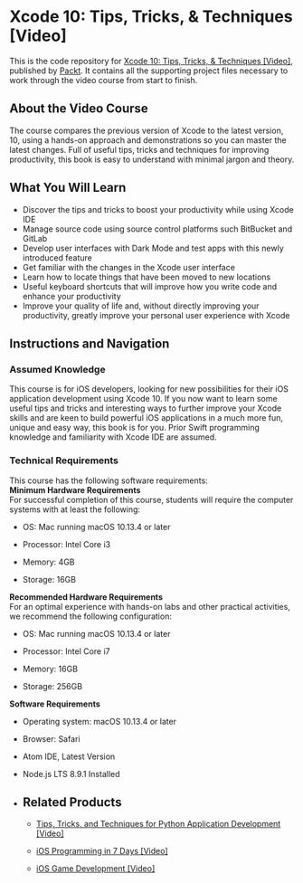 # Xcode 10: Tips, Tricks, & Techniques [Video]
This is the code repository for [Xcode 10: Tips, Tricks, & Techniques [Video]](https://www.packtpub.com/application-development/xcode-10-tips-tricks-techniques-video?utm_source=github&utm_medium=repository&utm_campaign=9781789614176), published by [Packt](https://www.packtpub.com/?utm_source=github). It contains all the supporting project files necessary to work through the video course from start to finish.
## About the Video Course
The course compares the previous version of Xcode to the latest version, 10, using a hands-on approach and demonstrations so you can master the latest changes. Full of useful tips, tricks and techniques for improving productivity, this book is easy to understand with minimal jargon and theory.

<H2>What You Will Learn</H2>
<DIV class=book-info-will-learn-text>
<UL>
<LI>Discover the tips and tricks to boost your productivity while using Xcode IDE 
<LI>Manage source code using source control platforms such BitBucket and GitLab 
<LI>Develop user interfaces with Dark Mode and test apps with this newly introduced feature 
<LI>Get familiar with the changes in the Xcode user interface&nbsp; 
<LI>Learn how to locate things that have been moved to new locations 
<LI>Useful keyboard shortcuts that will improve how you write code and enhance your productivity 
<LI>Improve your quality of life and, without directly improving your productivity, greatly improve your personal user experience with Xcode </LI></UL></DIV>

## Instructions and Navigation
### Assumed Knowledge
This course is for iOS developers, looking for new possibilities for their iOS application development using Xcode 10. If you now want to learn some useful tips and tricks and interesting ways to further improve your Xcode skills and are keen to build powerful iOS applications in a much more fun, unique and easy way, this book is for you. Prior Swift programming knowledge and familiarity with Xcode IDE are assumed.
### Technical Requirements
This course has the following software requirements:<br/>
<b>Minimum Hardware Requirements</b><br>
For successful completion of this course, students will require the computer systems with at least the following:
<ul><li>

OS: Mac running macOS 10.13.4 or later
</li><li>


Processor: Intel Core i3
</li><li>


Memory: 4GB

</li><li>

Storage: 16GB
</li></ul>

<b>Recommended Hardware Requirements</b><br>
For an optimal experience with hands-on labs and other practical activities, we recommend the following configuration:

<ul><li>
OS: Mac running macOS 10.13.4 or later
</li><li>


Processor: Intel Core i7
</li><li>


Memory: 16GB

</li><li>

Storage: 256GB
</li></ul>

<b>Software Requirements</b><br>
<ul><li>
Operating system: macOS 10.13.4 or later
</li><li>


Browser: Safari
</li><li>


Atom IDE, Latest Version
</li><li>


Node.js LTS 8.9.1 Installed

</li><li>


## Related Products
* [Tips, Tricks, and Techniques for Python Application Development [Video]](https://www.packtpub.com/application-development/tips-tricks-and-techniques-python-application-development-video?utm_source=github&utm_medium=repository&utm_campaign=9781789139235)

* [iOS Programming in 7 Days [Video]](https://www.packtpub.com/application-development/ios-programming-7-days-video?utm_source=github&utm_medium=repository&utm_campaign=9781789135350)

* [iOS Game Development [Video]](https://www.packtpub.com/application-development/ios-game-development-video?utm_source=github&utm_medium=repository&utm_campaign=9781789134162)


